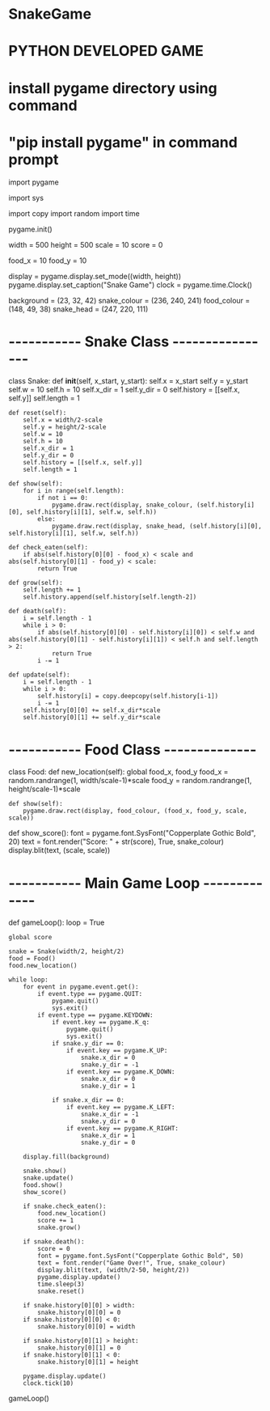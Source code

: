 # SnakeGame
# PYTHON DEVELOPED GAME
# install pygame directory using command 
# "pip install pygame" in command prompt


import pygame

import sys

import copy
import random
import time

pygame.init()

width = 500
height = 500
scale = 10
score = 0

food_x = 10
food_y = 10

display = pygame.display.set_mode((width, height))
pygame.display.set_caption("Snake Game")
clock = pygame.time.Clock()

background = (23, 32, 42)
snake_colour = (236, 240, 241)
food_colour = (148, 49, 38)
snake_head = (247, 220, 111)


# ----------- Snake Class ----------------
class Snake:
    def __init__(self, x_start, y_start):
        self.x = x_start
        self.y = y_start
        self.w = 10
        self.h = 10
        self.x_dir = 1
        self.y_dir = 0
        self.history = [[self.x, self.y]]
        self.length = 1

    def reset(self):
        self.x = width/2-scale
        self.y = height/2-scale
        self.w = 10
        self.h = 10
        self.x_dir = 1
        self.y_dir = 0
        self.history = [[self.x, self.y]]
        self.length = 1

    def show(self):
        for i in range(self.length):
            if not i == 0:
                pygame.draw.rect(display, snake_colour, (self.history[i][0], self.history[i][1], self.w, self.h))
            else:
                pygame.draw.rect(display, snake_head, (self.history[i][0], self.history[i][1], self.w, self.h))

    def check_eaten(self):
        if abs(self.history[0][0] - food_x) < scale and abs(self.history[0][1] - food_y) < scale:
            return True

    def grow(self):
        self.length += 1
        self.history.append(self.history[self.length-2])

    def death(self):
        i = self.length - 1
        while i > 0:
            if abs(self.history[0][0] - self.history[i][0]) < self.w and abs(self.history[0][1] - self.history[i][1]) < self.h and self.length > 2:
                return True
            i -= 1

    def update(self):
        i = self.length - 1
        while i > 0:
            self.history[i] = copy.deepcopy(self.history[i-1])
            i -= 1
        self.history[0][0] += self.x_dir*scale
        self.history[0][1] += self.y_dir*scale


# ----------- Food Class --------------
class Food:
    def new_location(self):
        global food_x, food_y
        food_x = random.randrange(1, width/scale-1)*scale
        food_y = random.randrange(1, height/scale-1)*scale

    def show(self):
        pygame.draw.rect(display, food_colour, (food_x, food_y, scale, scale))


def show_score():
    font = pygame.font.SysFont("Copperplate Gothic Bold", 20)
    text = font.render("Score: " + str(score), True, snake_colour)
    display.blit(text, (scale, scale))


# ----------- Main Game Loop -------------
def gameLoop():
    loop = True

    global score

    snake = Snake(width/2, height/2)
    food = Food()
    food.new_location()

    while loop:
        for event in pygame.event.get():
            if event.type == pygame.QUIT:
                pygame.quit()
                sys.exit()
            if event.type == pygame.KEYDOWN:
                if event.key == pygame.K_q:
                    pygame.quit()
                    sys.exit()
                if snake.y_dir == 0:
                    if event.key == pygame.K_UP:
                        snake.x_dir = 0
                        snake.y_dir = -1
                    if event.key == pygame.K_DOWN:
                        snake.x_dir = 0
                        snake.y_dir = 1

                if snake.x_dir == 0:
                    if event.key == pygame.K_LEFT:
                        snake.x_dir = -1
                        snake.y_dir = 0
                    if event.key == pygame.K_RIGHT:
                        snake.x_dir = 1
                        snake.y_dir = 0

        display.fill(background)

        snake.show()
        snake.update()
        food.show()
        show_score()

        if snake.check_eaten():
            food.new_location()
            score += 1
            snake.grow()

        if snake.death():
            score = 0
            font = pygame.font.SysFont("Copperplate Gothic Bold", 50)
            text = font.render("Game Over!", True, snake_colour)
            display.blit(text, (width/2-50, height/2))
            pygame.display.update()
            time.sleep(3)
            snake.reset()

        if snake.history[0][0] > width:
            snake.history[0][0] = 0
        if snake.history[0][0] < 0:
            snake.history[0][0] = width

        if snake.history[0][1] > height:
            snake.history[0][1] = 0
        if snake.history[0][1] < 0:
            snake.history[0][1] = height

        pygame.display.update()
        clock.tick(10)

gameLoop()
